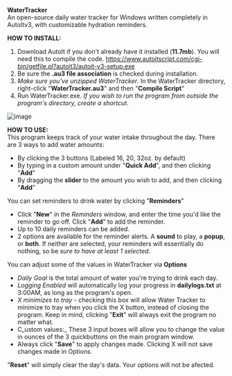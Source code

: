 **WaterTracker**  
An open-source daily water tracker  for Windows written completely in AutoItv3, with customizable hydration reminders.

**HOW TO INSTALL:**
1. Download AutoIt if you don't already have it installed (**11.7mb**). You will need this to compile the code.
https://www.autoitscript.com/cgi-bin/getfile.pl?autoit3/autoit-v3-setup.exe
2. Be sure the **.au3 file association** is checked during installation.
3. _Make sure you've unzipped WaterTracker_. In the WaterTracker directory, right-click "**WaterTracker.au3**" and then "**Compile Script**"
4. Run WaterTracker.exe. _If you wish to run the program from outside the program's directory, create a shortcut_.

![image](https://user-images.githubusercontent.com/84418728/173700393-a4960b0c-6b5f-4058-b2ec-20e77c75174e.png)

**HOW TO USE:**  
This program keeps track of your water intake throughout the day. There are 3 ways to add water amounts:
- By clicking the 3 buttons (Labeled 16, 20, 32oz. by default)
- By typing in a custom amount under "**Quick Add**", and then clicking "**Add**"
- By dragging the **slider** to the amount you wish to add, and then clicking "**Add**"

You can set reminders to drink water by clicking "**Reminders**"  
- Click "**New**" in the _Reminders_ window, and enter the time you'd like the reminder to go off. Click "**Add**" to add the reminder.
- Up to 10 daily reminders can be added.
- 2 options are available for the reminder alerts. A **sound** to play, a **popup**, or **both**. If neither are selected, your reminders will essentially do nothing, so be _sure to have at least 1 selected_.

You can adjust some of the values in WaterTracker via **Options**  
- _Daily Goal_ is the total amount of water you're trying to drink each day.
- _Logging Enabled_ will automatically log your progress in **dailylogs.txt** at 3:00AM, as long as the program's open.
- _X minimizes to tray_ - checking this box will allow Water Tracker to minimize to tray when you click the X button, instead of closing the program. Keep in mind, clicking "**Exit**" will always exit the program no matter what.
- C_ustom values:_ These 3 input boxes will allow you to change the value in ounces of the 3 quickbuttons on the main program window.
- Always click "**Save**" to apply changes made. Clicking X will not save changes made in Options.

"**Reset**" will simply clear the day's data. Your options will not be afected.
